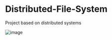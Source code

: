 # Distributed-File-System
Project based on distributed systems



![image](https://github.com/MitulAgarwal/Distributed-File-System/assets/95917492/9aa1de64-8d95-4211-8a0a-4933150444b2)


